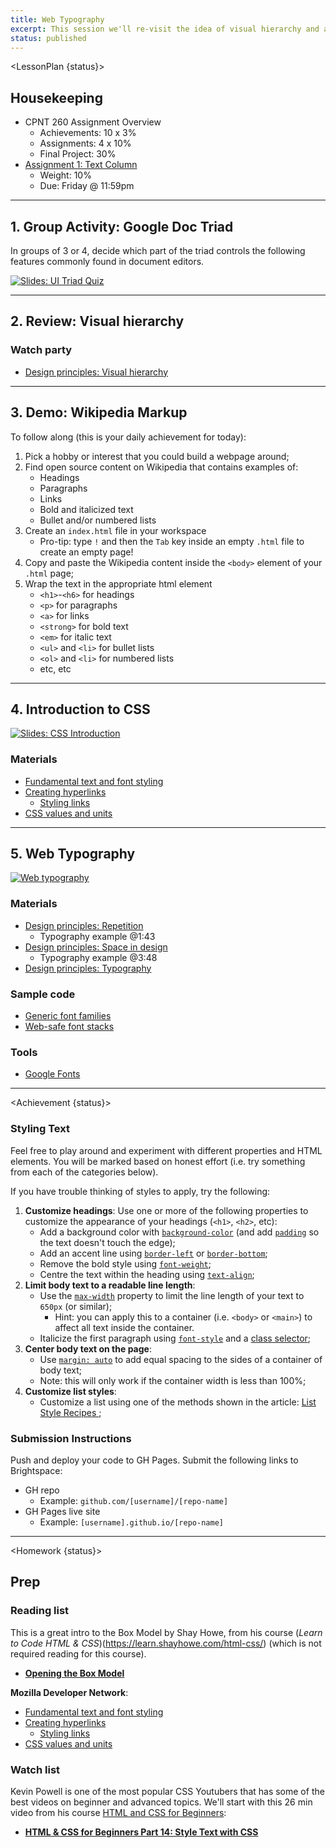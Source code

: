 ```yaml
---
title: Web Typography
excerpt: This session we'll re-visit the idea of visual hierarchy and apply the concept to web typography. Along the way we'll introduce the Box Model.
status: published
---
```


<script>
	import Homework from "$lib/components/Homework.svelte";
	import LessonPlan from "$lib/components/LessonPlan.svelte";
	import Achievement from "$lib/components/Achievement.svelte";
</script>

<LessonPlan {status}>

<h2>Housekeeping</h2>

- CPNT 260 Assignment Overview
	- Achievements: 10 x 3%
	- Assignments: 4 x 10%
	- Final Project: 30%
- [Assignment 1: Text Column](/courses/cpnt-260/assessments/assignment-1)
	- Weight: 10%
	- Due: Friday @ 11:59pm

---

<h2>1. Group Activity: Google Doc Triad</h2>

In groups of 3 or 4, decide which part of the triad controls the following features commonly found in document editors.

[![Slides: UI Triad Quiz](/images/slides/cpnt-260/ui-triad-quiz.png)](/slides/cpnt-260/ui-triad-quiz)

---

<h2>2. Review: Visual hierarchy</h2>

### Watch party
- [Design principles: Visual hierarchy](https://www.youtube.com/watch?v=qZWDJqY27bw)

---

<h2>3. Demo: Wikipedia Markup</h2>

To follow along (this is your daily achievement for today):
1. Pick a hobby or interest that you could build a webpage around;
2. Find open source content on Wikipedia that contains examples of:
	- Headings
	- Paragraphs
	- Links
	- Bold and italicized text
	- Bullet and/or numbered lists
3. Create an `index.html` file in your workspace
	- Pro-tip: type `!` and then the `Tab` key inside an empty `.html` file to create an empty page!
4. Copy and paste the Wikipedia content inside the `<body>` element of your `.html` page;
5. Wrap the text in the appropriate html element
	- `<h1>`-`<h6>` for headings
	- `<p>` for paragraphs
	- `<a>` for links
	- `<strong>` for bold text
	- `<em>` for italic text
	- `<ul>` and `<li>` for bullet lists
	- `<ol>` and `<li>` for numbered lists
	- etc, etc

---

<h2>4. Introduction to CSS</h2>

[![Slides: CSS Introduction](/images/slides/cpnt-260/css-introduction.png)](/slides/cpnt-260/css-introduction)

### Materials
- [Fundamental text and font styling](https://developer.mozilla.org/en-US/docs/Learn/CSS/Styling_text/Fundamentals)
- [Creating hyperlinks](https://developer.mozilla.org/en-US/docs/Learn/HTML/Introduction_to_HTML/Creating_hyperlinks)
	- [Styling links](https://developer.mozilla.org/en-US/docs/Learn/CSS/Styling_text/Styling_links)
- [CSS values and units](https://developer.mozilla.org/en-US/docs/Learn/CSS/Building_blocks/Values_and_units)

---

<h2>5. Web Typography</h2>

[![Web typography](/images/slides/cpnt-260/web-typography.png)](/slides/cpnt-260/web-typography)

### Materials
- [Design principles: Repetition](https://www.youtube.com/watch?v=8zhhc5pzE9Y)
	- Typography example @1:43 
- [Design principles: Space in design](https://www.youtube.com/watch?v=3dESVj7-XzI)
	- Typography example @3:48
- [Design principles: Typography](https://www.youtube.com/watch?v=yom0nogFN3k)

### Sample code
- [Generic font families](https://codepen.io/browsertherapy/pen/wvzZPqK)
- [Web-safe font stacks](https://codepen.io/browsertherapy/pen/eYNmYQP)

### Tools
- [Google Fonts](https://fonts.google.com/)

---

</LessonPlan>

<Achievement {status}>

### Styling Text
Feel free to play around and experiment with different properties and HTML elements. You will be marked based on honest effort (i.e. try something from each of the categories below).

If you have trouble thinking of styles to apply, try the following:
1. **Customize headings**: Use one or more of the following properties to customize the appearance of your headings (`<h1>`, `<h2>`, etc):
    - Add a background color with [`background-color`](https://css-tricks.com/almanac/properties/b/background-color/) (and add [`padding`](https://developer.mozilla.org/en-US/docs/Web/CSS/padding) so the text doesn't touch the edge);
    - Add an accent line using [`border-left`](https://developer.mozilla.org/en-US/docs/Web/CSS/border-left) or [`border-bottom`](https://developer.mozilla.org/en-US/docs/Web/CSS/border-bottom);
    - Remove the bold style using [`font-weight`](https://developer.mozilla.org/en-US/docs/Web/CSS/font-weight);
    - Centre the text within the heading using [`text-align`](https://developer.mozilla.org/en-US/docs/Web/CSS/text-align);
2. **Limit body text to a readable line length**:
    - Use the [`max-width`](https://developer.mozilla.org/en-US/docs/Web/CSS/max-width) property to limit the line length of your text to `650px` (or similar);
        - Hint: you can apply this to a container (i.e. `<body>` or `<main>`) to affect all text inside the container.
    - Italicize the first paragraph using [`font-style`](https://developer.mozilla.org/en-US/docs/Web/CSS/font-style) and a [class selector](https://developer.mozilla.org/en-US/docs/Web/CSS/Class_selectors);
3. **Center body text on the page**:
    - Use [`margin: auto`](https://www.hongkiat.com/blog/css-margin-auto/) to add equal spacing to the sides of a container of body text;
    - Note: this will only work if the container width is less than 100%;
4. **Customize list styles**:
    - Customize a list using one of the methods shown in the article: [List Style Recipes ](https://css-tricks.com/list-style-recipes/);

### Submission Instructions

Push and deploy your code to GH Pages. Submit the following links to Brightspace:
- GH repo
	- Example: `github.com/[username]/[repo-name]`
- GH Pages live site
	- Example: `[username].github.io/[repo-name]`

</Achievement>

---


<Homework {status}>

<h2>Prep</h2>

### Reading list
This is a great intro to the Box Model by Shay Howe, from his course (_Learn to Code HTML & CSS_)(https://learn.shayhowe.com/html-css/) (which is not required reading for this course).
- **[Opening the Box Model](https://learn.shayhowe.com/html-css/opening-the-box-model/)**

**Mozilla Developer Network**: 
- [Fundamental text and font styling](https://developer.mozilla.org/en-US/docs/Learn/CSS/Styling_text/Fundamentals)
- [Creating hyperlinks](https://developer.mozilla.org/en-US/docs/Learn/HTML/Introduction_to_HTML/Creating_hyperlinks)
	- [Styling links](https://developer.mozilla.org/en-US/docs/Learn/CSS/Styling_text/Styling_links)
- [CSS values and units](https://developer.mozilla.org/en-US/docs/Learn/CSS/Building_blocks/Values_and_units)

### Watch list
Kevin Powell is one of the most popular CSS Youtubers that has some of the best videos on beginner and advanced topics. We'll start with this 26 min video from his course [HTML and CSS for Beginners](https://www.youtube.com/playlist?list=PL4-IK0AVhVjM0xE0K2uZRvsM7LkIhsPT-):
- **[HTML & CSS for Beginners Part 14: Style Text with CSS](https://www.youtube.com/watch?v=Elg66-ASVXg)**

</Homework>